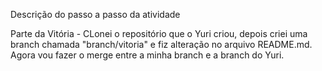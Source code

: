 Descrição do passo a passo da atividade

Parte da Vitória - CLonei o repositório que o Yuri criou, depois criei uma branch chamada "branch/vitoria" e fiz alteração no arquivo README.md. Agora vou fazer o merge entre a minha branch e a branch do Yuri.